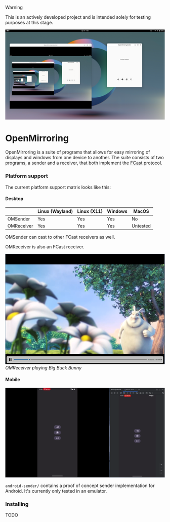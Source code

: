 > [!WARNING]
> This is an actively developed project and is intended solely for testing purposes at this stage.

![Demonstration](./assets/demo.png)

# OpenMirroring

OpenMirroring is a suite of programs that allows for easy mirroring of displays and windows from one device to another.
The suite consists of two programs, a sender and a receiver, that both implement the [FCast](https://fcast.org/) protocol.

### Platform support

The current platform support matrix looks like this:

#### Desktop

|            |Linux (Wayland)  |Linux (X11)  |Windows  |MacOS     |
|------------|-----------------|-------------|---------|----------|
|OMSender    |Yes              |Yes          |Yes      |No        |
|OMReceiver  |Yes              |Yes          |Yes      |Untested  |

OMSender can cast to other FCast receivers as well.

OMReceiver is also an FCast receiver.

![OMReceiver playing Big Buck Bunny](./assets/receiver_playing_big_buck.png)
*OMReceiver playing Big Buck Bunny*

#### Mobile

![Android demo](./assets/android_poc_2.png)

`android-sender/` contains a proof of concept sender implementation for Android. It's currently only
tested in an emulator.

### Installing

TODO
